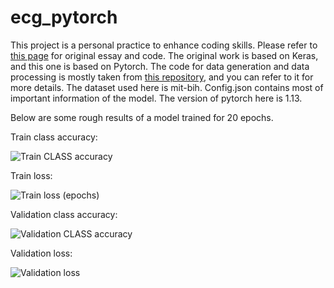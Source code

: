 # ecg_pytorch
This project is a personal practice to enhance coding skills. Please refer to [this page](https://github.com/awni/ecg) for original essay and code.
The original work is based on Keras, and this one is based on Pytorch. The code for data generation and data processing is mostly taken from
[this repository](https://github.com/lxdv/ecg-classification), and you can refer to it for more details. The dataset used here is mit-bih.
Config.json contains most of important information of the model. The version of pytorch here is 1.13.

Below are some rough results of a model trained for 20 epochs.

Train class accuracy:

![Train CLASS accuracy](https://github.com/hyc481/ecg_pytorch/assets/141563901/b7259b31-7dd9-48f8-9a06-95a75fa084eb)


Train loss:

![Train loss (epochs)](https://github.com/hyc481/ecg_pytorch/assets/141563901/8a688d7d-a50a-4b2a-952a-3d9eb06e5afa)


Validation class accuracy:

![Validation CLASS accuracy](https://github.com/hyc481/ecg_pytorch/assets/141563901/ccf38524-f3a3-4cef-9b78-dcfa2c76ab82)


Validation loss:

![Validation loss](https://github.com/hyc481/ecg_pytorch/assets/141563901/e7530869-4ea9-4d21-9e72-b71223dd4082)
